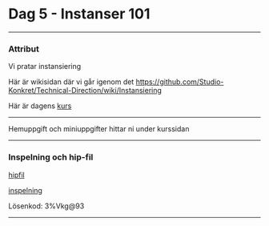 
# **Dag 5 - Instanser 101**
___
### Attribut
Vi pratar instansiering 

Här är wikisidan där vi går igenom det https://github.com/Studio-Konkret/Technical-Direction/wiki/Instansiering

Här är dagens [kurs](https://github.com/Studio-Konkret/Technical-Direction/tree/main/Kursmoment/108_Instansiering)

___
Hemuppgift och miniuppgifter hittar ni under kurssidan

___
### **Inspelning och hip-fil**
[hipfil](https://github.com/Studio-Konkret/Technical-Direction/blob/main/Xenter/Dag5/dag5.hipnc)

[inspelning](https://us02web.zoom.us/rec/share/WVWBFDMruBnfBGOFdYriJ50sEFCiail5Cmc5yKmRN90xK7aiqWeiYwKJB9QFC9kZ.sApeex2cDq8NGiul)

Lösenkod: 3%Vkg@93
___



